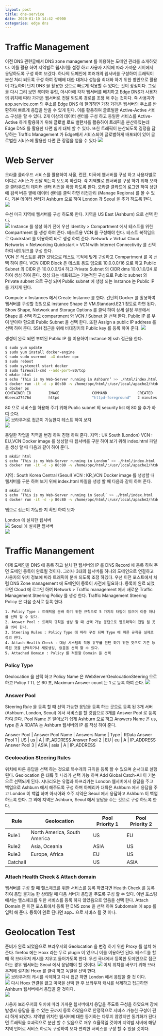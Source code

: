```yaml
---
layout: post
title: dns-service
date: 2020-01-10 14:42 +0900
categories: edge dns
---
```

# Traffic Management
이전 DNS 관련글에서 DNS zone management 를 이용하는 도메인 관리를 소개하였다. 이를 활용 하여 지역별로 웹서버를 설정 하고 사용자 지역에 따라 가까운 서버에서 응답하도록 구성 하여 보겠다. 하나의 도메인에 여러개의 웹서버를 구성하여 트래픽이 분산 처리 되도록 구성 하여 장애에 대한 대처나 성능을 최대화 하기 위한 방안으로 활용이 가능하며 단지 DNS 을 활용한 것으로 빠르게 적용할 수 있다는 것이 장점이다.
그림을 다시 그려 보면 북미와 유럽, 아시아에 각각 웹서버를 배치하고 Edge DNS가 사용자의 위치에 따라 가까운 웹서버로 전달 되도록 경로를 조정 해 주는 것이다. 즉 사용자가 app.service.com 의 주소를 Edge DNS 에 질의하면 가장 가까운 웹서버의 주소를 반환하여 빠르게 응답을 받을 수 있게 된다. 이를 활용하여 글로벌한 Active-Active 서비스 구성을 할 수 있다. 2개 이상의 데이터 센터를 구성 하고 동일한 서비스를 Active-Active 하게 활용하기 위해 글로벌 로드 밸란서를 활용하여 트래픽을 분산하였는데 Edge DNS 를 활용한 다면 쉽게 대체 할 수 있다. 또한 트래픽이 분산되도록 결정을 담당하는 Traffic Management 가 Edge에서 서비스되어 글로벌하게 배포되어 있어 글로벌한 서비스에 활용한 다면 큰 장점을 얻을 수 있다
![](/image/dns-service2/dns-service-1.png)

# Web Server
오라클 클라우드 서비스를 활용하여 서울, 런던, 미국에 웹서버를 구성 하고 사용자별로 어디로 서비스가 전달 되는지 보도록 하겠다. 각 지역별로 웹서버를 구성 하기 위해 오라클 클라우드의 데이터 센터 리전을 확장 하도록 한다. 오라클 클라드에 로그인 하여 상단에 검색 버튼 옆에 데이터 센터를 클릭 하면 리전관리 (Manage Regions) 를 볼 수 있다. 기본 데이터 센터가 Ashburn 으로 하여 London 과 Seoul 을 추가 하도록 한다.  
![](/image/dns-service2/dns-service-2.png)

우선 미국 지역에 웹서버를 구성 하도록 한다. 지역을 US East (Ashburn) 으로 선택 한다.  
![](/image/dns-service2/dns-service-3.png)
Instance 를 생성 하기 전에 우선 Identity > Compartment 에서 테스트를 위한 Compartment 를 생성 하여 준다.
테스트용 VCN 를 구성해야 한다. 테스트 복적임으로 Quickstart 를 이용하여 바로 생성 하여 준다.
Network > Virtual Cloud Networks > Networking Quickstart > VCN with Internet Connectivity 를 선택하여 네트워크를 구성 한다.  
VCN 은 테스트를 위한 것임으로 테스트 목적에 맞게 구성하고 Compartment 를 꼭 선택 하여 준다. VCN CIDR Block 은 테스트 용도 임으로 10.0.0.0/16 으로 하고 Public Subnet 의 CIDR 은 10.0.0.0/24 하고 Private Subnet 의 CIDR dms 10.0.1.0/24 로 하여 생성 하여 준다. 생성 되는 네트워크는 기본적인 구성으로 Public subnet 와 Private subnet 으로 구성 되며 Public subnet 에 생성 되는 Instance 는 Public IP 를 가지게 된다.

Compute > Instances 에서 Create Instance 를 한다. 간단히 Docker 를 활용하여 웹서버를 구성할 것임으로 instance Shape 은 VM.Standard.E2.1 정도로 하면 된다.
Show Shape, Network and Storage Options 를 클릭 하여 상세 설정 부분에서 Shape 를 선택 하고 compartment 와 VCN / Subnet 을 선택 한다. Public IP 를 부여 받아야 함으로 Public Subnet 을 선택 한다. 또한 Assign a public IP address 를 선택 하여 준다.
SSH 접근을 위해 비대칭키의 Public key 를 등록 하여 준다.
![](/image/dns-service2/dns-service-4.png)

생성이 완료 되면 부여된 Public IP 를 이용하여 Instance 에 ssh 접근을 한다.
```bash
$ sudo yum update
$ sudo yum install docker-engine
$ sudo sudo usermod -aG docker opc
$ sudo reboot
$ sudo systemctl start docker
$ sudo firewall-cmd --add-port=80/tcp
$ mkdir html
$ echo ‘This is my Web-Server running in Ashburn’ >> ./html/index.html
$ docker run -it -d -p 80:80 -v /home/opc/html/:/usr/local/apache2/htdocs/ --name http httpd
$ docker ps 
CONTAINER ID        IMAGE               COMMAND              CREATED             STATUS              PORTS                NAMES
6beeca27476d        httpd               "httpd-foreground"   2 minutes ago       Up About a minute   0.0.0.0:80->80/tcp   http
```
80 으로 서비스를 허용해 주기 위해 Public subnet 의 security list 에 80 을 추가 하여 준다.  
![](/image/dns-service2/dns-service-5.png)
브라우저로 접근이 가능한지 테스트 하여 보자  
![](/image/dns-service2/dns-service-6.png)

동일한 작업을 직역을 변경 하여 진행 하여 준다. 
지역 : UK South (London)
VCN : EU_VCN
Docker image 를 생성할 때 웹서버를 구분 하여 보기 위해 index.html 파일을 생성 할 때 다음과 같이 하여 준다.
```bash
$ mkdir html
$ echo ‘This is my Web-Server running in London’ >> ./html/index.html
$ docker run -it -d -p 80:80 -v /home/opc/html/:/usr/local/apache2/htdocs/ --name http httpd
```
지역 : South Korea Central (Seoul)
VCN : KR_VCN
Docker image 를 생성할 때 웹서버를 구분 하여 보기 위해 index.html 파일을 생성 할 때 다음과 같이 하여 준다.
```bash
$ mkdir html
$ echo ‘This is my Web-Server running in Seoul’ >> ./html/index.html
$ docker run -it -d -p 80:80 -v /home/opc/html/:/usr/local/apache2/htdocs/ --name http httpd
```
웹으로 접근이 가능한 지 확인 하여 보자

London 에 설치한 웹서버  
![](/image/dns-service2/dns-service-7.png)
Seoul 에 설치한 웹서버  
![](/image/dns-service2/dns-service-8.png)

# Traffic Manangement
이제 도메인을 DNS 에 등록 하고 설치 한 웹서버의 IP 를 DNS Record 에 등록 하여 주면 도메인 등록이 완료될 것이다. 그러나 3대의 웹서버를 하나의 도메인으로 연결하고 사용자의 위치 정보에 따라 트래픽이 분배 되도록 조정 하겠다.
우선 이전 포스트에서 처럼 DNS Zone management 에 도메인이 등록이 사전에 필요하다. 등록이 완료 되었으면 Cloud 에 로그인 하여 Network > Traffic management 에서 새로운 Traffic Management Steering Policy 를 생성 한다.
Traffic Management Steering Policy 은 다음 순서로 등록 한다.

    1. Policy Type : 트래픽을 분배 하기 위한 규칙으로 5 가지의 타입이 있으며 이중 하나를 선택 할 수 있다. 
    2. Answer Pool : 트래픽 규칙을 생성 할 때 선택 가능 응답으로 웹트래픽이 전달 될 곳을 의미 한다.
    3. Steering Rules : Policy Type 에 따라 구성 되며 Type 에 따른 규칙을 실제로 정의 한다.
    4. Attach Health Check : 대상 시스템의 작동 유무를 판단 하기 위한 것으로 기존 등록된 것을 선택하거나 새로생성, 없음을 선택 할 수 있다.
    5. Attached Domain : Policy 를 적용할 Domain 을 선택

### Policy Type
Geolocation 을 선택 하고 Policy Name 은 WebServerGeolocationSteering 으로 하고 Policy TTL 은 60 초, Maximum Answer count 는 1 로 등록 하여 준다.
![](/image/dns-service2/dns-service-9.png)

### Answer Pool
Steering Rule 을 등록 할 때 선택 가능한 응답을 등록 하는 곳으로 등록 된 3개 서버 (Ashburn, London, Seoul) 에서 서비스를 할 것임으로 3개를 Answer Pool 로 등록 하여 준다. 
Pool Name 은 알아보기 쉽게 Ashburn 으로 하고 Answers Name 은 us, type 은 A RDATA 는 Ashburn 웹서버의 IP 를 작성 하여 준다.

Answer Pool | Answer Pool Name | Answers Name | Type | RData
Answer Pool 1 | US | us | A | IP_ADDRESS
Answer Pool 2 | EU | eu | A | IP_ADDRESS
Answer Pool 3 | ASIA | asia | A | IP_ADDRESS

### Geolocation Steering Rules
위치에 따른 응답을 선택 하는 것으로 복수개의 규칙을 등록 할 수 있으며 순서대로 실행 된다.
Geolocation 은 대륙 및 나라가 선택 가능 하며 Add Global Catch-All 이 기본으로 선택되게 된다.
시나리오는 유럽과 아프리카는 London 웹서버에서 응답을 주고 백업으로 Ashburn 에서 해주도록 구성 하며 아메리카 대륙은 Ashburn 에서 응답을 주고 London 이 백업 하며 아시아와 호주 지역은 Seoul 에서 응답하고 Ashburn 이 백업 하도록 한다. 그 외에 지역은 Ashburn, Seoul 에서 응답을 주는 것으로 구성 하도록 한다.

Rule | Geolocation | Pool Priority 1 | Pool Priority 2 
--------- | --------- | --------- | --------- 
Rule1 | North America, South America | US | EU
Rule2 | Asia, Oceania | ASIA | US 
Rule3 | Europe, Africa | EU | US
Catchall | | US | ASIA

### Attach Health Check & Attach domain
웹서버를 구성 할 때 헬스체크를 위한 서비스를 등록 하였다면 Health Check 를 등록 하여 응답 불가능 한 상태일 때 다음 서버가 응답을 주도록 구성 할 수 있다. 이번 포스팅에서는 헬스체크를 위한 서비스를 등록 하지 않았음으로 없음을 선택 한다.
Attach Domain 은 이전 포스트에서 등록 한 DNS zone 을 선택 하여 Subdomain 에 app 를 입력 해 준다. 등록이 완료 된다면 app.*.* 으로 서비스 될 것 이다.

# Geolocation Test
준비가 완료 되었음으로 브라우저의 Geolocation 을 변경 하기 위한 Proxy 를 설치 해준다. firefox 에는 Hoxx 라는 무료 plugin 이 있으니 이를 이용하면 된다. 테스트를 할 때 꼭 브라우저 캐시를 지우고 들어가도록 한다. 우선 국내에서 등록한 도메인으로 접근 하는 경우 웹서버는 Seoul 에서 응답해야 할 것이다.
![](/image/dns-service2/dns-service-10.png)
이제 위치를 바꾸기 위해 브라우저에 설치된 Hoxx 를 클릭 하고 독일을 선택 한다.  
![](/image/dns-service2/dns-service-11.png)
브라우저의 캐시를 삭제하고 다시 접근 하면 London 에서 응답을 줄 것 이다.  
![](/image/dns-service2/dns-service-12.png)
다시 Hoxx 연결을 끊고 미국을 선택 한 후 브라우저 캐시를 삭제하고 접근하면 Ashburn 웹서버에서 응답을 줄 것이다.  
![](/image/dns-service2/dns-service-13.png)

사용자 브라우저의 위치에 따라 가까운 웹서버에서 응답을 주도록 구성을 하였으며 장애 발생시 응답을 줄 수 있는 곳까지 등록 하였음으로 안정적으로 서비스 가능한 구성이 편리 하게 되었다. 지역별 위치한 웹서버에 대한 동기화는 다루지 않았지만 동기화가 된다면 트래픽을 효과적으로 분산 할 수 있음으로 매우 효율적일 것이며 지역별 서버에 해당 지역 언어로 서비스 하로독 구성하여 보다 편리한 서비스를 구성 할 수 있을 것이다.